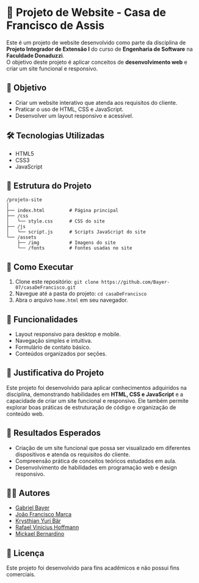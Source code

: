 # 🏫 Projeto de Website - Casa de Francisco de Assis

Este é um projeto de website desenvolvido como parte da disciplina de **Projeto Integrador de Extensão I** do curso de **Engenharia de Software** na **Faculdade Donaduzzi**.  
O objetivo deste projeto é aplicar conceitos de **desenvolvimento web** e criar um site funcional e responsivo.

## 🎯 Objetivo
- Criar um website interativo que atenda aos requisitos do cliente.
- Praticar o uso de HTML, CSS e JavaScript.
- Desenvolver um layout responsivo e acessível.

## 🛠️ Tecnologias Utilizadas
- HTML5
- CSS3
- JavaScript

## 📁 Estrutura do Projeto
```
/projeto-site
│
├── index.html         # Página principal
├── /css
│   └── style.css      # CSS do site
├── /js
│   └── script.js      # Scripts JavaScript do site
└── /assets
    ├── /img           # Imagens do site
    └── /fonts         # Fontes usadas no site
```
## 🚀 Como Executar
1. Clone este repositório: `git clone https://github.com/Bayer-07/casaDeFrancisco.git`
2. Navegue até a pasta do projeto:
   `cd casaDeFrancisco`
3. Abra o arquivo `home.html` em seu navegador.

## 📝 Funcionalidades
- Layout responsivo para desktop e mobile.
- Navegação simples e intuitiva.
- Formulário de contato básico.
- Conteúdos organizados por seções.

## 🧾 Justificativa do Projeto
Este projeto foi desenvolvido para aplicar conhecimentos adquiridos na disciplina, demonstrando habilidades em **HTML, CSS e JavaScript** e a capacidade de criar um site funcional e responsivo. Ele também permite explorar boas práticas de estruturação de código e organização de conteúdo web.

## 🎯 Resultados Esperados
- Criação de um site funcional que possa ser visualizado em diferentes dispositivos e atenda os requisitos do cliente.
- Compreensão prática de conceitos teóricos estudados em aula.
- Desenvolvimento de habilidades em programação web e design responsivo.

## 👩‍💻 Autores
- [Gabriel Bayer](https://github.com/Bayer-07) 
- [João Francisco Marca](https://github.com/joaomarca)
- [Krysthian Yuri Bär]()
- [Rafael Vinícius Hoffmann]()
- [Mickael Bernardino]()

## 📜 Licença
Este projeto foi desenvolvido para fins acadêmicos e não possui fins comerciais.
